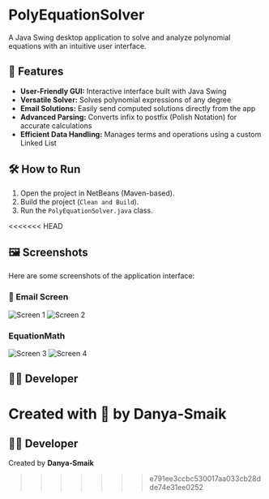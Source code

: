 # PolyEquationSolver

A Java Swing desktop application to solve and analyze polynomial equations with an intuitive user interface.

## 🌟 Features

- **User-Friendly GUI:** Interactive interface built with Java Swing  
- **Versatile Solver:** Solves polynomial expressions of any degree  
- **Email Solutions:** Easily send computed solutions directly from the app  
- **Advanced Parsing:** Converts infix to postfix (Polish Notation) for accurate calculations  
- **Efficient Data Handling:** Manages terms and operations using a custom Linked List  

## 🛠 How to Run

1. Open the project in NetBeans (Maven-based).
2. Build the project (`Clean and Build`).
3. Run the `PolyEquationSolver.java` class.

<<<<<<< HEAD
## 🖼 Screenshots

Here are some screenshots of the application interface:

### 📌 Email Screen
![Screen 1](Screen1.png)
![Screen 2](Screen2.png)

### EquationMath
![Screen 3](Screen3.png)
![Screen 4](Screen4.png)


## 👩‍💻 Developer

Created with 💙 by **Danya-Smaik**
=======
## 👩‍💻 Developer

Created  by **Danya-Smaik**
>>>>>>> e791ee3ccbc530017aa033cb28dde74e31ee0252

